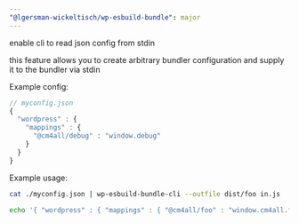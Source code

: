```yaml
---
"@lgersman-wickeltisch/wp-esbuild-bundle": major
---
```


enable cli to read json config from stdin

this feature allows you to create arbitrary bundler configuration and supply it to the bundler via stdin

Example config: 

```js
// myconfig.json
{
  "wordpress" : {
    "mappings" : {
      "@cm4all/debug" : "window.debug"
    }
  }
}
```

Example usage:
```sh
cat ./myconfig.json | wp-esbuild-bundle-cli --outfile dist/foo in.js

echo '{ "wordpress" : { "mappings" : { "@cm4all/foo" : "window.cm4all.foo" } }}' | wp-esbuild-bundle-cli --outdir dist foo.js
```
